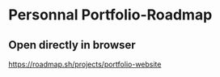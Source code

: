 # Personnal Portfolio-Roadmap
## Open directly in browser 
https://roadmap.sh/projects/portfolio-website
